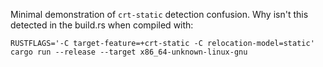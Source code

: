 Minimal demonstration of `crt-static` detection confusion. Why isn't this detected in the build.rs when compiled with:

```
RUSTFLAGS='-C target-feature=+crt-static -C relocation-model=static' cargo run --release --target x86_64-unknown-linux-gnu
```